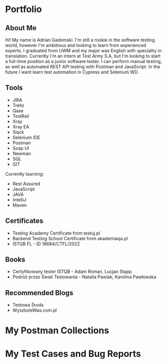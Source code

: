 # Portfolio
## About Me
Hi! My name is Adrian Gadomski. I'm still a rookie in the software testing world, however I'm ambitious and looking to learn from experienced experts. I graduated from UWM and my major was English with speciality in translation. Currently I'm an intern at Test Army S.A, but I'm looking to start a full-time position as a junior software tester. I can perform manual testing, as well as automated REST API testing with Postman and JavaScript. In the future I want learn test automation in Cypress and Selenium WD. 

## Tools
* JIRA
* Trello
* Qase
* TestRail
* Xray
* Xray EA
* Slack
* Selenium IDE
* Postman
* Soap UI
* Newman
* SQL
* GIT  

Currently learning:  
* Rest Assured
* JavaScript
* JAVA
* IntelliJ
* Maven

## Certificates
* Testing Academy Certificate from testuj.pl
* Backend Testing School Certificate from akademiaqa.pl
* ISTQB FL - ID 18684/CTFL/2022
## Books
* Certyfikowany tester ISTQB - Adam Roman, Lucjan Stapp
* Podróż przez Świat Testowania - Natalia Pawlak, Karolina Pawłowska
## Recommended Blogs
* Testowa Środa
* WyszkoleWas.com.pl

# My Postman Collections
# My Test Cases and Bug Reports
